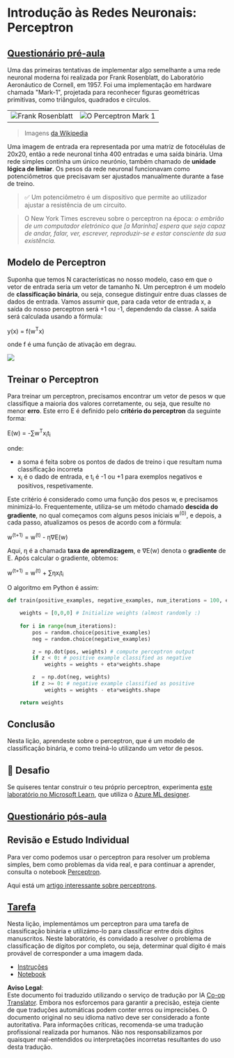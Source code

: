 <!--
CO_OP_TRANSLATOR_METADATA:
{
  "original_hash": "0c37770bba4fff3c71dc00eb261ee61b",
  "translation_date": "2025-08-24T09:04:56+00:00",
  "source_file": "lessons/3-NeuralNetworks/03-Perceptron/README.md",
  "language_code": "pt"
}
-->
# Introdução às Redes Neuronais: Perceptron

## [Questionário pré-aula](https://ff-quizzes.netlify.app/en/ai/quiz/5)

Uma das primeiras tentativas de implementar algo semelhante a uma rede neuronal moderna foi realizada por Frank Rosenblatt, do Laboratório Aeronáutico de Cornell, em 1957. Foi uma implementação em hardware chamada "Mark-1", projetada para reconhecer figuras geométricas primitivas, como triângulos, quadrados e círculos.

|      |      |
|--------------|-----------|
|<img src='images/Rosenblatt-wikipedia.jpg' alt='Frank Rosenblatt'/> | <img src='images/Mark_I_perceptron_wikipedia.jpg' alt='O Perceptron Mark 1' />|

> Imagens [da Wikipedia](https://en.wikipedia.org/wiki/Perceptron)

Uma imagem de entrada era representada por uma matriz de fotocélulas de 20x20, então a rede neuronal tinha 400 entradas e uma saída binária. Uma rede simples continha um único neurónio, também chamado de **unidade lógica de limiar**. Os pesos da rede neuronal funcionavam como potenciômetros que precisavam ser ajustados manualmente durante a fase de treino.

> ✅ Um potenciômetro é um dispositivo que permite ao utilizador ajustar a resistência de um circuito.

> O New York Times escreveu sobre o perceptron na época: *o embrião de um computador eletrónico que [a Marinha] espera que seja capaz de andar, falar, ver, escrever, reproduzir-se e estar consciente da sua existência.*

## Modelo de Perceptron

Suponha que temos N características no nosso modelo, caso em que o vetor de entrada seria um vetor de tamanho N. Um perceptron é um modelo de **classificação binária**, ou seja, consegue distinguir entre duas classes de dados de entrada. Vamos assumir que, para cada vetor de entrada x, a saída do nosso perceptron será +1 ou -1, dependendo da classe. A saída será calculada usando a fórmula:

y(x) = f(w<sup>T</sup>x)

onde f é uma função de ativação em degrau.

<!-- img src="http://www.sciweavers.org/tex2img.php?eq=f%28x%29%20%3D%20%5Cbegin%7Bcases%7D%0A%20%20%20%20%20%20%20%20%20%2B1%20%26%20x%20%5Cgeq%200%20%5C%5C%0A%20%20%20%20%20%20%20%20%20-1%20%26%20x%20%3C%200%0A%20%20%20%20%20%20%20%5Cend%7Bcases%7D%20%5C%5C%0A&bc=White&fc=Black&im=jpg&fs=12&ff=arev&edit=0" align="center" border="0" alt="f(x) = \begin{cases} +1 & x \geq 0 \\ -1 & x < 0 \end{cases} \\" width="154" height="50" / -->
<img src="images/activation-func.png"/>

## Treinar o Perceptron

Para treinar um perceptron, precisamos encontrar um vetor de pesos w que classifique a maioria dos valores corretamente, ou seja, que resulte no menor **erro**. Este erro E é definido pelo **critério do perceptron** da seguinte forma:

E(w) = -∑w<sup>T</sup>x<sub>i</sub>t<sub>i</sub>

onde:

* a soma é feita sobre os pontos de dados de treino i que resultam numa classificação incorreta
* x<sub>i</sub> é o dado de entrada, e t<sub>i</sub> é -1 ou +1 para exemplos negativos e positivos, respetivamente.

Este critério é considerado como uma função dos pesos w, e precisamos minimizá-lo. Frequentemente, utiliza-se um método chamado **descida do gradiente**, no qual começamos com alguns pesos iniciais w<sup>(0)</sup>, e depois, a cada passo, atualizamos os pesos de acordo com a fórmula:

w<sup>(t+1)</sup> = w<sup>(t)</sup> - η∇E(w)

Aqui, η é a chamada **taxa de aprendizagem**, e ∇E(w) denota o **gradiente** de E. Após calcular o gradiente, obtemos:

w<sup>(t+1)</sup> = w<sup>(t)</sup> + ∑ηx<sub>i</sub>t<sub>i</sub>

O algoritmo em Python é assim:

```python
def train(positive_examples, negative_examples, num_iterations = 100, eta = 1):

    weights = [0,0,0] # Initialize weights (almost randomly :)
        
    for i in range(num_iterations):
        pos = random.choice(positive_examples)
        neg = random.choice(negative_examples)

        z = np.dot(pos, weights) # compute perceptron output
        if z < 0: # positive example classified as negative
            weights = weights + eta*weights.shape

        z  = np.dot(neg, weights)
        if z >= 0: # negative example classified as positive
            weights = weights - eta*weights.shape

    return weights
```

## Conclusão

Nesta lição, aprendeste sobre o perceptron, que é um modelo de classificação binária, e como treiná-lo utilizando um vetor de pesos.

## 🚀 Desafio

Se quiseres tentar construir o teu próprio perceptron, experimenta [este laboratório no Microsoft Learn](https://docs.microsoft.com/en-us/azure/machine-learning/component-reference/two-class-averaged-perceptron?WT.mc_id=academic-77998-cacaste), que utiliza o [Azure ML designer](https://docs.microsoft.com/en-us/azure/machine-learning/concept-designer?WT.mc_id=academic-77998-cacaste).

## [Questionário pós-aula](https://ff-quizzes.netlify.app/en/ai/quiz/6)

## Revisão e Estudo Individual

Para ver como podemos usar o perceptron para resolver um problema simples, bem como problemas da vida real, e para continuar a aprender, consulta o notebook [Perceptron](../../../../../lessons/3-NeuralNetworks/03-Perceptron/Perceptron.ipynb).

Aqui está um [artigo interessante sobre perceptrons](https://towardsdatascience.com/what-is-a-perceptron-basics-of-neural-networks-c4cfea20c590).

## [Tarefa](lab/README.md)

Nesta lição, implementámos um perceptron para uma tarefa de classificação binária e utilizámo-lo para classificar entre dois dígitos manuscritos. Neste laboratório, és convidado a resolver o problema de classificação de dígitos por completo, ou seja, determinar qual dígito é mais provável de corresponder a uma imagem dada.

* [Instruções](lab/README.md)
* [Notebook](../../../../../lessons/3-NeuralNetworks/03-Perceptron/lab/PerceptronMultiClass.ipynb)

**Aviso Legal**:  
Este documento foi traduzido utilizando o serviço de tradução por IA [Co-op Translator](https://github.com/Azure/co-op-translator). Embora nos esforcemos para garantir a precisão, esteja ciente de que traduções automáticas podem conter erros ou imprecisões. O documento original no seu idioma nativo deve ser considerado a fonte autoritativa. Para informações críticas, recomenda-se uma tradução profissional realizada por humanos. Não nos responsabilizamos por quaisquer mal-entendidos ou interpretações incorretas resultantes do uso desta tradução.